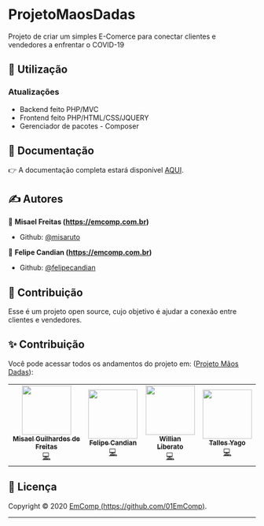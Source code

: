 # ProjetoMaosDadas
Projeto de criar um simples E-Comerce para conectar clientes e vendedores a enfrentar o COVID-19


## 🚀 Utilização

<h3>Atualizações</h3>
<ul>
	<li>Backend feito PHP/MVC</li>
	<li>Frontend feito PHP/HTML/CSS/JQUERY</li>
	<li>Gerenciador de pacotes - Composer</li>
</ul>


## 📖 Documentação

:point_right: A documentação completa estará disponível [AQUI](DOCUMENTATION.md).

## ✍ Autores

👤 **Misael Freitas (https://emcomp.com.br)**

* Github: [@misaruto](https://github.com/misaruto)

👤 **Felipe Candian (https://emcomp.com.br)**

* Github: [@felipecandian](https://github.com/felipecandian)

## 🤝 Contribuição

Esse é um projeto open source, cujo objetivo é ajudar a conexão entre clientes e vendedores.


## ✨ Contribuição

Você pode acessar todos os andamentos do projeto em: ([Projeto Mãos Dadas](http://projetomaosdadas.emcomp.com.br/)):

<!-- ALL-CONTRIBUTORS-LIST:START - Do not remove or modify this section -->
<!-- prettier-ignore-start -->
<!-- markdownlint-disable -->
<table>
  <tr>
    <td align="center"><a href="https://github.com/misaruto"><img src="https://avatars0.githubusercontent.com/u/40955371?v=4" width="100px;" alt=""/><br /><sub><b>Misael Guilhardes de Freitas</b></sub></a><br /><a href="https://github.com/01EmComp/ProjetoMaosDadas/commits?author=misaruto" title="Code">💻</a></td>
    <td align="center"><a href="https://github.com/felipecandian"><img src="https://avatars3.githubusercontent.com/u/34189423?v=4" width="100px;" alt=""/><br /><sub><b>Felipe Candian</b></sub></a><br /><a href="https://github.com/01EmComp/ProjetoMaosDadas/commits?author=felipecandian" title="Code">💻</a></td>
	  
<td align="center"><a href="https://github.com/wliberatoc"><img src="https://avatars3.githubusercontent.com/u/48737397?v=4" width="100px;" alt=""/><br /><sub><b>Willian Liberato</b></sub></a><br /><a href="https://github.com/01EmComp/ProjetoMaosDadas/commits?author=wliberatoc" title="Code">💻</a></td>

<td align="center"><a href="https://github.com/tallesyago"><img src="https://avatars3.githubusercontent.com/u/62714078?v=4" width="100px;" alt=""/><br /><sub><b>Talles Yago</b></sub></a><br /><a href="https://github.com/01EmComp/ProjetoMaosDadas/commits?author=wliberatoc" title="Code">💻</a></td>

  </tr>
 
</table>

<!-- markdownlint-enable -->
<!-- prettier-ignore-end -->
<!-- ALL-CONTRIBUTORS-LIST:END -->


## 📝 Licença

Copyright © 2020 [EmComp (https://github.com/01EmComp)](https://github.com/01Emcomp).<br />

***

